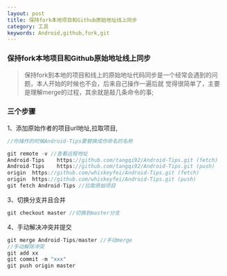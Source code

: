 ```yaml
---
layout: post
title: 保持fork本地项目和Github原始地址线上同步
category: 工具
keywords: Android,github,fork,git
---
```


### 保持fork本地项目和Github原始地址线上同步

> 保持fork到本地的项目和线上的原始地址代码同步是一个经常会遇到的问题，本人开始的时候也不会，后来自己操作一遍后就
觉得很简单了，主要是理解merge的过程，其余就是敲几条命令的事;

### 三个步骤

1、添加原始作者的项目url地址,拉取项目,

```java
//你操作的时候Android-Tips要替换成你命名的名称

git remote -v //查看远程地址
Android-Tips	https://github.com/tangqi92/Android-Tips.git (fetch)
Android-Tips	https://github.com/tangqi92/Android-Tips.git (push)
origin	https://github.com/whiskeyfei/Android-Tips.git (fetch)
origin	https://github.com/whiskeyfei/Android-Tips.git (push)
git fetch Android-Tips //拉取原始项目

```

3、切换分支并且合并

```java
git checkout master //切换到master分支
```

4、手动解决冲突并提交

```java
git merge Android-Tips/master //手动merge
//手动解除冲突
git add xx
git commit -m "xxx" 
git push origin master
```

